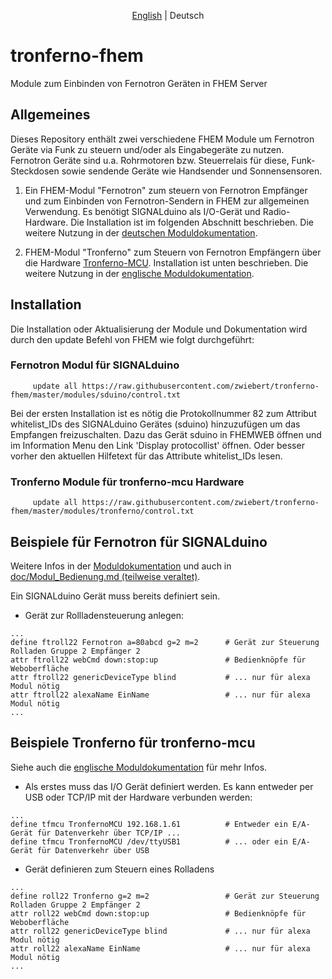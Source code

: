 ﻿<p align="center">
   <a href="README.md">English</a> |
    <span>Deutsch</span>
</p>

# tronferno-fhem

Module zum Einbinden von Fernotron Geräten in FHEM Server

## Allgemeines

Dieses Repository enthält zwei verschiedene FHEM Module um Fernotron Geräte via Funk zu steuern und/oder als Eingabegeräte zu nutzen. Fernotron Geräte sind u.a. Rohrmotoren bzw. Steuerrelais für diese, Funk-Steckdosen sowie sendende Geräte wie Handsender und Sonnensensoren.


1.  Ein FHEM-Modul "Fernotron" zum steuern von Fernotron Empfänger und zum Einbinden von Fernotron-Sendern in FHEM zur allgemeinen Verwendung. Es benötigt SIGNALduino als I/O-Gerät und Radio-Hardware. Die Installation ist im folgenden Abschnitt beschrieben. Die weitere Nutzung in der  [deutschen Moduldokumentation](doc/sduino_fernotron_de.pod). 

2.  FHEM-Modul "Tronferno" zum Steuern von Fernotron Empfängern über die Hardware [Tronferno-MCU](https://github.com/zwiebert/tronferno-mcu).
Installation ist unten beschrieben. Die weitere Nutzung in der [englische Moduldokumentation](doc/tronferno.pod).


## Installation

Die Installation oder Aktualisierung der Module und Dokumentation wird durch den update Befehl von FHEM wie folgt durchgeführt:

### Fernotron Modul für SIGNALduino
```
     update all https://raw.githubusercontent.com/zwiebert/tronferno-fhem/master/modules/sduino/control.txt
```

Bei der ersten Installation ist es nötig die Protokollnummer 82 zum Attribut whitelist_IDs des SIGNALduino Gerätes (sduino) hinzuzufügen um das Empfangen freizuschalten. Dazu das Gerät sduino in FHEMWEB öffnen und im Information Menu den Link 'Display protocollist' öffnen. Oder besser vorher den aktuellen Hilfetext für das Attribute whitelist_IDs lesen.

### Tronferno Module für tronferno-mcu Hardware
```
     update all https://raw.githubusercontent.com/zwiebert/tronferno-fhem/master/modules/tronferno/control.txt
```

## Beispiele für Fernotron für SIGNALduino

Weitere Infos in der [Moduldokumentation](doc/sduino_fernotron_de.pod) und auch in [doc/Modul_Bedienung.md (teilweise veraltet)](doc/Modul_Bedienung.md).

Ein SIGNALduino Gerät muss bereits definiert sein.


* Gerät zur Rollladensteuerung anlegen:

```
...
define ftroll22 Fernotron a=80abcd g=2 m=2      # Gerät zur Steuerung Rolladen Gruppe 2 Empfänger 2 
attr ftroll22 webCmd down:stop:up               # Bedienknöpfe für Weboberfläche 
attr ftroll22 genericDeviceType blind           # ... nur für alexa Modul nötig
attr ftroll22 alexaName EinName                 # ... nur für alexa Modul nötig
...
```

## Beispiele Tronferno für tronferno-mcu

Siehe auch die [englische Moduldokumentation](doc/tronferno.pod) für mehr Infos.



* Als erstes muss das I/O Gerät definiert werden. Es kann entweder per USB oder TCP/IP mit der Hardware verbunden werden:
```
...
define tfmcu TronfernoMCU 192.168.1.61          # Entweder ein E/A-Gerät für Datenverkehr über TCP/IP ...
define tfmcu TronfernoMCU /dev/ttyUSB1          # ... oder ein E/A-Gerät für Datenverkehr über USB
```

* Gerät definieren zum Steuern eines Rolladens

```
...
define roll22 Tronferno g=2 m=2                 # Gerät zur Steuerung Rolladen Gruppe 2 Empfänger 2
attr roll22 webCmd down:stop:up                 # Bedienknöpfe für Weboberfläche 
attr roll22 genericDeviceType blind             # ... nur für alexa Modul nötig
attr roll22 alexaName EinName                   # ... nur für alexa Modul nötig
...
```
